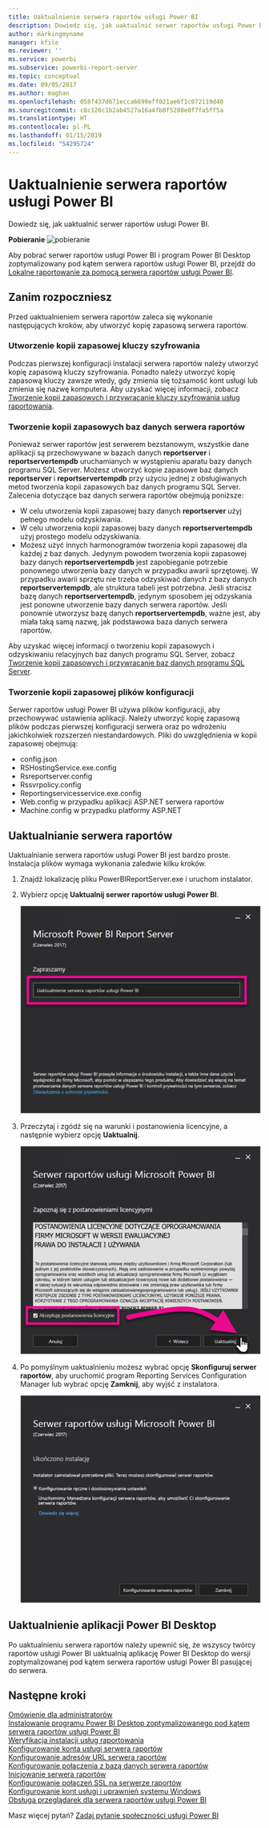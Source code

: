 ```yaml
---
title: Uaktualnienie serwera raportów usługi Power BI
description: Dowiedz się, jak uaktualnić serwer raportów usługi Power BI.
author: markingmyname
manager: kfile
ms.reviewer: ''
ms.service: powerbi
ms.subservice: powerbi-report-server
ms.topic: conceptual
ms.date: 09/05/2017
ms.author: maghan
ms.openlocfilehash: 058f437d671ecca6699eff021ae6f1c072119d40
ms.sourcegitcommit: c8c126c1b2ab4527a16a4fb8f5208e0f7fa5ff5a
ms.translationtype: HT
ms.contentlocale: pl-PL
ms.lasthandoff: 01/15/2019
ms.locfileid: "54295724"
---
```

# <a name="upgrade-power-bi-report-server"></a>Uaktualnienie serwera raportów usługi Power BI
Dowiedz się, jak uaktualnić serwer raportów usługi Power BI.

 **Pobieranie** ![pobieranie](media/upgrade/download.png "pobieranie")

Aby pobrać serwer raportów usługi Power BI i program Power BI Desktop zoptymalizowany pod kątem serwera raportów usługi Power BI, przejdź do [Lokalne raportowanie za pomocą serwera raportów usługi Power BI](https://powerbi.microsoft.com/report-server/).

## <a name="before-you-begin"></a>Zanim rozpoczniesz
Przed uaktualnieniem serwera raportów zaleca się wykonanie następujących kroków, aby utworzyć kopię zapasową serwera raportów.

### <a name="backing-up-the-encryption-keys"></a>Utworzenie kopii zapasowej kluczy szyfrowania
Podczas pierwszej konfiguracji instalacji serwera raportów należy utworzyć kopię zapasową kluczy szyfrowania. Ponadto należy utworzyć kopię zapasową kluczy zawsze wtedy, gdy zmienia się tożsamość kont usługi lub zmienia się nazwę komputera. Aby uzyskać więcej informacji, zobacz [Tworzenie kopii zapasowych i przywracanie kluczy szyfrowania usług raportowania](https://docs.microsoft.com/sql/reporting-services/install-windows/ssrs-encryption-keys-back-up-and-restore-encryption-keys).

### <a name="backing-up-the-report-server-databases"></a>Tworzenie kopii zapasowych baz danych serwera raportów
Ponieważ serwer raportów jest serwerem bezstanowym, wszystkie dane aplikacji są przechowywane w bazach danych **reportserver** i **reportservertempdb** uruchamianych w wystąpieniu aparatu bazy danych programu SQL Server. Możesz utworzyć kopie zapasowe baz danych **reportserver** i **reportservertempdb** przy użyciu jednej z obsługiwanych metod tworzenia kopii zapasowych baz danych programu SQL Server. Zalecenia dotyczące baz danych serwera raportów obejmują poniższe:

* W celu utworzenia kopii zapasowej bazy danych **reportserver** użyj pełnego modelu odzyskiwania.
* W celu utworzenia kopii zapasowej bazy danych **reportservertempdb** użyj prostego modelu odzyskiwania.
* Możesz użyć innych harmonogramów tworzenia kopii zapasowej dla każdej z baz danych. Jedynym powodem tworzenia kopii zapasowej bazy danych **reportservertempdb** jest zapobieganie potrzebie ponownego utworzenia bazy danych w przypadku awarii sprzętowej. W przypadku awarii sprzętu nie trzeba odzyskiwać danych z bazy danych **reportservertempdb**, ale struktura tabeli jest potrzebna. Jeśli stracisz bazę danych **reportservertempdb**, jedynym sposobem jej odzyskania jest ponowne utworzenie bazy danych serwera raportów. Jeśli ponownie utworzysz bazę danych **reportservertempdb**, ważne jest, aby miała taką samą nazwę, jak podstawowa baza danych serwera raportów.

Aby uzyskać więcej informacji o tworzeniu kopii zapasowych i odzyskiwaniu relacyjnych baz danych programu SQL Server, zobacz [Tworzenie kopii zapasowych i przywracanie baz danych programu SQL Server](https://docs.microsoft.com/sql/relational-databases/backup-restore/back-up-and-restore-of-sql-server-databases).

### <a name="backing-up-the-configuration-files"></a>Tworzenie kopii zapasowej plików konfiguracji
Serwer raportów usługi Power BI używa plików konfiguracji, aby przechowywać ustawienia aplikacji. Należy utworzyć kopię zapasową plików podczas pierwszej konfiguracji serwera oraz po wdrożeniu jakichkolwiek rozszerzeń niestandardowych. Pliki do uwzględnienia w kopii zapasowej obejmują:

* config.json
* RSHostingService.exe.config
* Rsreportserver.config
* Rssvrpolicy.config
* Reportingservicesservice.exe.config
* Web.config w przypadku aplikacji ASP.NET serwera raportów
* Machine.config w przypadku platformy ASP.NET

## <a name="upgrade-the-report-server"></a>Uaktualnianie serwera raportów
Uaktualnianie serwera raportów usługi Power BI jest bardzo proste. Instalacja plików wymaga wykonania zaledwie kilku kroków.

1. Znajdź lokalizację pliku PowerBIReportServer.exe i uruchom instalator.
2. Wybierz opcję **Uaktualnij serwer raportów usługi Power BI**.
   
    ![](media/upgrade/reportserver-upgrade1.png "Uaktualnienie serwera raportów usługi Power BI")
3. Przeczytaj i zgódź się na warunki i postanowienia licencyjne, a następnie wybierz opcję **Uaktualnij**.
   
    ![](media/upgrade/reportserver-upgrade-eula.png "Umowa licencyjna")
4. Po pomyślnym uaktualnieniu możesz wybrać opcję **Skonfiguruj serwer raportów**, aby uruchomić program Reporting Services Configuration Manager lub wybrać opcję **Zamknij**, aby wyjść z instalatora.
   
    ![](media/upgrade/reportserver-upgrade-configure.png)

## <a name="upgrade-power-bi-desktop"></a>Uaktualnienie aplikacji Power BI Desktop
Po uaktualnieniu serwera raportów należy upewnić się, że wszyscy twórcy raportów usługi Power BI uaktualnią aplikację Power BI Desktop do wersji zoptymalizowanej pod kątem serwera raportów usługi Power BI pasującej do serwera.

## <a name="next-steps"></a>Następne kroki
[Omówienie dla administratorów](admin-handbook-overview.md)  
[Instalowanie programu Power BI Desktop zoptymalizowanego pod kątem serwera raportów usługi Power BI](install-powerbi-desktop.md)  
[Weryfikacja instalacji usług raportowania](https://docs.microsoft.com/sql/reporting-services/install-windows/verify-a-reporting-services-installation)  
[Konfigurowanie konta usługi serwera raportów](https://docs.microsoft.com/sql/reporting-services/install-windows/configure-the-report-server-service-account-ssrs-configuration-manager)  
[Konfigurowanie adresów URL serwera raportów](https://docs.microsoft.com/sql/reporting-services/install-windows/configure-report-server-urls-ssrs-configuration-manager)  
[Konfigurowanie połączenia z bazą danych serwera raportów](https://docs.microsoft.com/sql/reporting-services/install-windows/configure-a-report-server-database-connection-ssrs-configuration-manager)  
[Inicjowanie serwera raportów](https://docs.microsoft.com/sql/reporting-services/install-windows/ssrs-encryption-keys-initialize-a-report-server)  
[Konfigurowanie połączeń SSL na serwerze raportów](https://docs.microsoft.com/sql/reporting-services/security/configure-ssl-connections-on-a-native-mode-report-server)  
[Konfigurowanie kont usługi i uprawnień systemu Windows](https://docs.microsoft.com/sql/database-engine/configure-windows/configure-windows-service-accounts-and-permissions)  
[Obsługa przeglądarek dla serwera raportów usługi Power BI](browser-support.md)

Masz więcej pytań? [Zadaj pytanie społeczności usługi Power BI](https://community.powerbi.com/)

